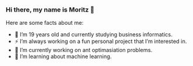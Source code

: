 ### Hi there, my name is Moritz 👋

Here are some facts about me:

- 👯 I’m 19 years old and currently studying business informatics.
- ⚡  I’m always working on a fun personal project that I’m interested in.
- 🔭 I’m currently working on ant optimasiation problems.
- 🌱 I’m learning about machine learning.
